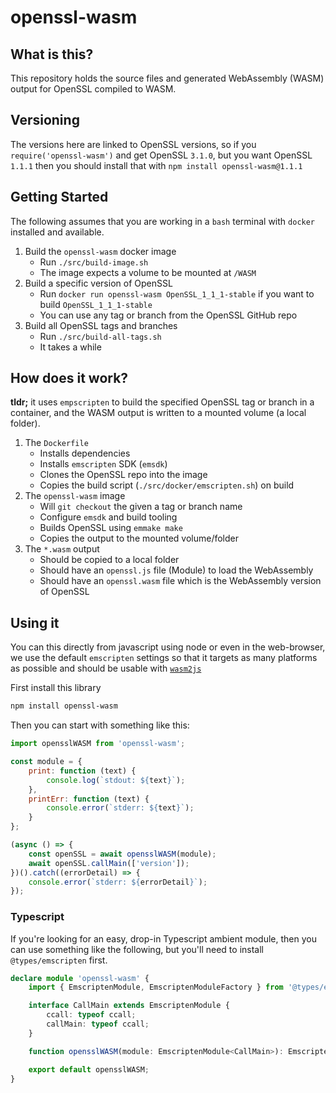 # openssl-wasm
## What is this?
This repository holds the source files and generated WebAssembly (WASM) output for OpenSSL compiled to WASM.

## Versioning
The versions here are linked to OpenSSL versions, so if you `require('openssl-wasm')` and get OpenSSL `3.1.0`, but you want OpenSSL `1.1.1` then you should install that with `npm install openssl-wasm@1.1.1`

## Getting Started
The following assumes that you are working in a `bash` terminal with `docker` installed and available.

1. Build the `openssl-wasm` docker image 
	* Run `./src/build-image.sh`
	* The image expects a volume to be mounted at `/WASM`
2. Build a specific version of OpenSSL
	* Run `docker run openssl-wasm OpenSSL_1_1_1-stable` if you want to build `OpenSSL_1_1_1-stable` 
	* You can use any tag or branch from the OpenSSL GitHub repo
3. Build all OpenSSL tags and branches
	* Run `./src/build-all-tags.sh`
	* It takes a while

## How does it work?
**tldr;** it uses `empscripten` to build the specified OpenSSL tag or branch in a container, and the WASM output is written to a mounted volume (a local folder).

1. The `Dockerfile`
	* Installs dependencies
	* Installs `emscripten` SDK (`emsdk`)
	* Clones the OpenSSL repo into the image
	* Copies the build script (`./src/docker/emscripten.sh`) on build
2. The `openssl-wasm` image
	* Will `git checkout` the given a tag or branch name
	* Configure `emsdk` and build tooling
	* Builds OpenSSL using `emmake make`
	* Copies the output to the mounted volume/folder
3. The `*.wasm` output
	* Should be copied to a local folder
	* Should have an `openssl.js` file (Module) to load the WebAssembly
	* Should have an `openssl.wasm` file which is the WebAssembly version of OpenSSL

## Using it
You can this directly from javascript using node or even in the web-browser, we use the default `emscripten` settings so that it targets as many platforms as possible and should be usable with [`wasm2js`](https://github.com/thlorenz/wasm2js)

First install this library
```bash
npm install openssl-wasm
```

Then you can start with something like this:

```javascript
import opensslWASM from 'openssl-wasm';

const module = {
	print: function (text) {
		console.log(`stdout: ${text}`);
	},
	printErr: function (text) {
		console.error(`stderr: ${text}`);
	}
};

(async () => {
	const openSSL = await opensslWASM(module);
	await openSSL.callMain(['version']);
})().catch((errorDetail) => {
	console.error(`stderr: ${errorDetail}`);
});
```

### Typescript
If you're looking for an easy, drop-in Typescript ambient module, then you can use something like the following, but you'll need to install `@types/emscripten` first.

```typescript
declare module 'openssl-wasm' {
	import { EmscriptenModule, EmscriptenModuleFactory } from '@types/emscripten';

	interface CallMain extends EmscriptenModule {
		ccall: typeof ccall;
		callMain: typeof ccall;
	}

	function opensslWASM(module: EmscriptenModule<CallMain>): EmscriptenModuleFactory<CallMain>;

	export default opensslWASM;
}

```